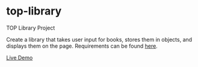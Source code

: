 # top-library
TOP Library Project

Create a library that takes user input for books, stores them in objects, and displays them on the page.
Requirements can be found [here](https://www.theodinproject.com/lessons/node-path-javascript-library).


[Live Demo](https://marlatte.github.io/top-library/)